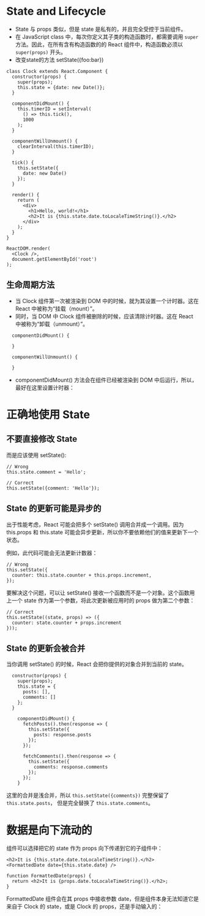# State and Lifecycle
- State 与 props 类似，但是 state 是私有的，并且完全受控于当前组件。
- 在 JavaScript class 中，每次你定义其子类的构造函数时，都需要调用 `super` 方法。因此，在所有含有构造函数的的 React 组件中，构造函数必须以 `super(props)` 开头。
- 改变state的方法 setState({foo:bar})
```
class Clock extends React.Component {
  constructor(props) {
    super(props);
    this.state = {date: new Date()};
  }

  componentDidMount() {
    this.timerID = setInterval(
      () => this.tick(),
      1000
    );
  }

  componentWillUnmount() {
    clearInterval(this.timerID);
  }

  tick() {
    this.setState({
      date: new Date()
    });
  }

  render() {
    return (
      <div>
        <h1>Hello, world!</h1>
        <h2>It is {this.state.date.toLocaleTimeString()}.</h2>
      </div>
    );
  }
}

ReactDOM.render(
  <Clock />,
  document.getElementById('root')
);
```


## 生命周期方法
- 当 Clock 组件第一次被渲染到 DOM 中的时候，就为其设置一个计时器。这在 React 中被称为“挂载（mount）”。
- 同时，当 DOM 中 Clock 组件被删除的时候，应该清除计时器。这在 React 中被称为“卸载（unmount）”。

```
  componentDidMount() {

  }

  componentWillUnmount() {

  }
```

- componentDidMount() 方法会在组件已经被渲染到 DOM 中后运行，所以，最好在这里设置计时器：


# 正确地使用 State
## 不要直接修改 State
而是应该使用 setState():
```
// Wrong
this.state.comment = 'Hello';

// Correct
this.setState({comment: 'Hello'});
```

## State 的更新可能是异步的
出于性能考虑，React 可能会把多个 setState() 调用合并成一个调用。因为 this.props 和 this.state 可能会异步更新，所以你不要依赖他们的值来更新下一个状态。
                                         
例如，此代码可能会无法更新计数器：
```
// Wrong
this.setState({
  counter: this.state.counter + this.props.increment,
});
```

要解决这个问题，可以让 setState() 接收一个函数而不是一个对象。这个函数用上一个 state 作为第一个参数，将此次更新被应用时的 props 做为第二个参数：

```
// Correct
this.setState((state, props) => ({
  counter: state.counter + props.increment
}));
```

## State 的更新会被合并
当你调用 setState() 的时候，React 会把你提供的对象合并到当前的 state。
```
  constructor(props) {
    super(props);
    this.state = {
      posts: [],
      comments: []
    };
  }
  
    componentDidMount() {
      fetchPosts().then(response => {
        this.setState({
          posts: response.posts
        });
      });
  
      fetchComments().then(response => {
        this.setState({
          comments: response.comments
        });
      });
    }
```
这里的合并是浅合并，所以 `this.setState({comments})` 完整保留了 `this.state.posts`， 但是完全替换了 `this.state.comments`。


# 数据是向下流动的
组件可以选择把它的 state 作为 props 向下传递到它的子组件中：
```
<h2>It is {this.state.date.toLocaleTimeString()}.</h2>
<FormattedDate date={this.state.date} />

function FormattedDate(props) {
  return <h2>It is {props.date.toLocaleTimeString()}.</h2>;
}
```
FormattedDate 组件会在其 props 中接收参数 date，但是组件本身无法知道它是来自于 Clock 的 state，或是 Clock 的 props，还是手动输入的：


